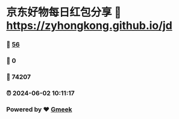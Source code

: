 # 京东好物每日红包分享 :link: https://zyhongkong.github.io/jd 
### :page_facing_up: [56](https://zyhongkong.github.io/jd/tag.html) 
### :speech_balloon: 0 
### :hibiscus: 74207 
### :alarm_clock: 2024-06-02 10:11:17 
### Powered by :heart: [Gmeek](https://github.com/Meekdai/Gmeek)
